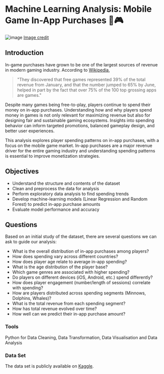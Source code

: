 # Machine Learning Analysis: Mobile Game In-App Purchases 📱🎮

![image](https://www.gadgetmatch.com/wp-content/uploads/2017/08/10-Free-to-Play-Mobile-Games.jpg)
[Image credit](https://www.gadgetmatch.com/10-free-to-play-mobile-games-for-android-and-ios/)

## Introduction

In-game purchases have grown to be one of the largest sources of revenue in modern gaming industry. According to [Wikipedia](https://en.wikipedia.org/wiki/Microtransaction),

>"They discovered that free games represented 39% of the total revenue from January, and that the number jumped to 65% by June, helped in part by the fact that over 75% of the 100 top grossing apps are games."

Despite many games being free-to-play, players continue to spend their money on in-app purchases. Understanding how and why players spend money in games is not only relevant for maximizing revenue but also for designing fair and sustainable gaming ecosystems. Insights into spending behavior can inform targeted promotions, balanced gameplay design, and better user experiences. 

This analysis explores player spending patterns on in-app purchases, with a focus on the mobile game market. In-app purchases are a major revenue driver for the entire gaming industry and understanding spending patterns is essential to improve monetization strategies.

## Objectives
- Understand the structure and contents of the dataset
- Clean and preprocess the data for analysis
- Perform exploratory data analysis to find spending trends
- Develop machine-learning models (Linear Regression and Random Forest) to predict in-app purchase amounts
- Evaluate model performance and accuracy

## Questions

Based on an initial study of the dataset, there are several questions we can ask to guide our analysis:
- What is the overall distribution of in-app purchases among players?
- How does spending vary across different countries?
- How does player age relate to average in-app spending?
- What is the age distribution of the player base?
- Which game genres are associated with higher spending?
- Do players on different devices (iOS, Android, etc.) spend differently?
- How does player engagement (number/length of sessions) correlate with spending?
- How are players distributed across spending segments (Minnows, Dolphins, Whales)?
- What is the total revenue from each spending segment?
- How has total revenue evolved over time?
- How well can we predict their in-app purchase amount?

### Tools

Python for Data Cleaning, Data Transformation, Data Visualisation and Data Analysis

### Data Set
The data set is publicly available on [Kaggle](https://www.kaggle.com/datasets/pratyushpuri/mobile-game-in-app-purchases-dataset-2025).
